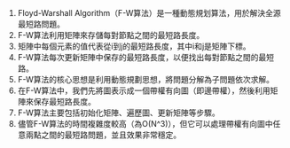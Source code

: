 

1. Floyd-Warshall Algorithm（F-W算法）是一種動態規划算法，用於解決全源最短路問題。
2. F-W算法利用矩陣來存儲每對節點之間的最短路長度。
3. 矩陣中每個元素的值代表從i到j的最短路長度，其中i和j是矩陣下標。
4. F-W算法每次更新矩陣中保存的最短路長度，以便找出每對節點之間的最短路。
5. F-W算法的核心思想是利用動態規劃思想，將問題分解為子問題依次求解。
6. 在F-W算法中，我們先將圖表示成一個帶權有向圖（即邊帶權），然後利用矩陣來保存最短路長度。
7. F-W算法主要包括初始化矩陣、遍歷圖、更新矩陣等步驟。
8. 儘管F-W算法的時間複雜度較高（為O(N^3)），但它可以處理帶權有向圖中任意兩點之間的最短路問題，並且效果非常穩定。